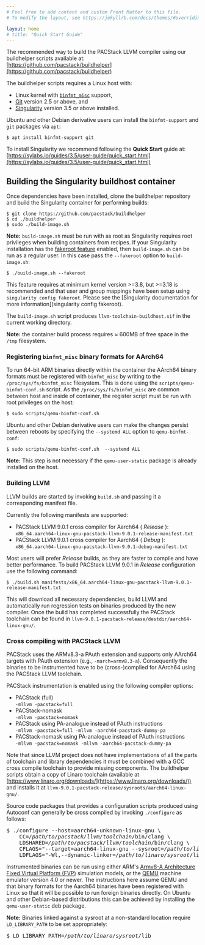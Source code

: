 ```yaml
---
# Feel free to add content and custom Front Matter to this file.
# To modify the layout, see https://jekyllrb.com/docs/themes/#overriding-theme-defaults

layout: home
# title: "Quick Start Guide"
---
```


The recommended way to build the PACStack LLVM compiler using our buildhelper
scripts available at:  
[https://github.com/pacstack/buildhelper](https://github.com/pacstack/buildhelper)

The buildhelper scripts requires a Linux host with:
- Linux kernel with [`binfmt_misc`](https://www.kernel.org/doc/html/latest/admin-guide/binfmt-misc.html) support,
- [Git](https://git-scm.com/) version 2.5 or above, and 
- [Singularity](https://sylabs.io/singularity/) version 3.5 or above installed.

Ubuntu and other Debian derivative users can install the `binfmt-support` and
`git` packages via `apt`:

    $ apt install binfmt-support git

To install Singularity we recommend following the **Quick Start** guide at:  
[https://sylabs.io/guides/3.5/user-guide/quick_start.html](https://sylabs.io/guides/3.5/user-guide/quick_start.html)

## Building the Singularity buildhost container

Once dependencies have been installed, clone the buildhelper repository and
build the Singularity container for performing builds:

    $ git clone https://github.com/pacstack/buildhelper
    $ cd ./buildhelper
    $ sudo ./build-image.sh

**Note:** `build-image.sh` must be run with as root as Singularity requires root
privileges when building containers from recipes. If your Singularity
installation has the [fakeroot feature](https://sylabs.io/guides/3.5/user-guide/fakeroot.html) enabled, then `build-image.sh` can be run as a regular user.
In this case pass the `--fakeroot` option to `build-image.sh`:

    $ ./build-image.sh --fakeroot

This feature requires at minimum kernel version >=3.8, but >=3.18 is recommended
and that user and group mappings have been setup using `singularity config fakeroot`.
Please see the [Singularity documentation for more information](singularity config fakeroot).

The `build-image.sh` script produces `llvm-toolchain-buildhost.sif` in the current working directory.

**Note:** the container build process requires ≈ 600MB of free space in the `/tmp` filesystem.

### Registering `binfmt_misc` binary formats for AArch64

To run 64-bit ARM binaries directly within the container the AArch64 binary
formats must be registered with `binfmt_misc` by writing to the `/proc/sys/fs/binfmt_misc` filesystem.
This is done using the `scripts/qemu-binfmt-conf.sh` script.
As the `/proc/sys/fs/binfmt_misc` are common between host and inside of
container, the register script must be run with root privileges on the host:

    $ sudo scripts/qemu-binfmt-conf.sh   

Ubuntu and other Debian derivative users can make the changes persist between
reboots by specifying the `--systemd ALL` option to `qemu-binfmt-conf`:

    $ sudo scripts/qemu-binfmt-conf.sh  --systemd ALL

**Note:** This step is not necessary if the `qemu-user-static` package is
already installed on the host. 

### Building LLVM

LLVM builds are started by invoking `build.sh` and passing it a corresponding manifest file.

Currently the following manifests are supported:

- PACStack LLVM 9.0.1 cross compiler for Aarch64 ( _Release_ ): `x86_64.aarch64-linux-gnu-pacstack-llvm-9.0.1-release-manifest.txt`
- PACStack LLVM 9.0.1 cross compiler for Aarch64 ( _Debug_ ):   `x86_64.aarch64-linux-gnu-pacstack-llvm-9.0.1-debug-manifest.txt`

Most users will prefer _Release_ builds, as they are faster to compile and have
better performance. To build PACStack LLVM 9.0.1 in _Release_ configuration use
the following command:

    $ ./build.sh manifests/x86_64.aarch64-linux-gnu-pacstack-llvm-9.0.1-release-manifest.txt

This will download all necessary dependencies, build LLVM and automatically run
regression tests on binaries produced by the new compiler. Once the build has
completed successfully the PACStack toolchain can be found in
`llvm-9.0.1-pacstack-release/destdir/aarch64-linux-gnu/`.

### Cross compiling with PACStack LLVM

PACStack uses the ARMv8.3-a PAuth extension and supports only AArch64 targets
with PAuth extension (e.g., `-march=armv8.3-a`). Consequently the binaries to be
instrumented have to be (cross-)compiled for AArch64 using the PACStack LLVM
toolchain.

PACStack instrumentation is enabled using the following compiler options:

- PACStack (full)  
  `-mllvm -pacstack=full`
- PACStack-nomask  
  `-mllvm -pacstack=nomask`
- PACStack using PA-analogue instead of PAuth instructions  
  `-mllvm -pacstack=full -mllvm -aarch64-pacstack-dummy-pa`
- PACStack-nomask using PA-analogue instead of PAuth instructions  
  `-mllvm -pacstack=nomask -mllvm -aarch64-pacstack-dummy-pa`

Note that since LLVM project does not have implementations of all the parts of
toolchain and library dependencies it must be combined with a GCC cross compile
toolchain to provide missing components. The buildhelper scripts obtain a copy
of Linaro toolchain (available at [https://www.linaro.org/downloads/](https://www.linaro.org/downloads/)) and
installs it at `llvm-9.0.1-pacstack-release/sysroots/aarch64-linux-gnu/`.

Source code packages that provides a configuration scripts produced using
Autoconf can generally be cross compiled by invoking `./configure` as follows:

<pre>
$ ./configure --host=aarch64-unknown-linux-gnu \
    CC=<i>/path/to/pacstack/llvm/toolchain</i>/bin/clang \
    LDSHARED=<i>/path/to/pacstack/llvm/toolchain</i>/bin/clang \
    CFLAGS="--target=aarch64-linux-gnu --sysroot=<i>/path/to/linaro/sysroot</i> --gcc-toolchain=<i>/path/to/linaro/gcc</i>" \
    LDFLAGS="-Wl,--dynamic-linker=<i>/path/to/linaro/sysroot</i>/lib/ld-linux-aarch64.so.1"
</pre>

Instrumented binaries can be run using either ARM's [Armv8-A Architecture Fixed
Virtual Platform (FVP)](https://developer.arm.com/tools-and-software/simulation-models/fixed-virtual-platforms) simulation models, or the [QEMU](https://www.qemu.org/) machine emulator version
4.0 or newer. The instructions here assume QEMU and that binary formats for the
Aarch64 binaries have been registered with Linux so that it will be possible to
run foreign binaries directly. On Ubuntu and other Debian-based distributions
this can be achieved by installing the `qemu-user-static` deb package.

**Note:** Binaries linked against a sysroot at a non-standard location require `LD_LIBRARY_PATH` to be set appropriately:  
<pre>
$ LD_LIBRARY_PATH=<i>/path/to/linaro/sysroot</i>/lib
</pre>
